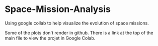 # Space-Mission-Analysis
Using google collab to help visualize the evolution of space missions. 

Some of the plots don't render in github. There is a link at the top of the main file to view the projet in Google Colab.
